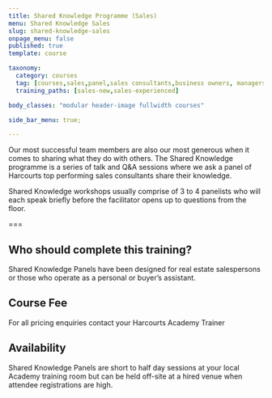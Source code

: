 ```yaml
---
title: Shared Knowledge Programme (Sales)
menu: Shared Knowledge Sales
slug: shared-knowledge-sales
onpage_menu: false
published: true
template: course

taxonomy:
  category: courses
  tag: [courses,sales,panel,sales consultants,business owners, managers]
  training_paths: [sales-new,sales-experienced]

body_classes: "modular header-image fullwidth courses"

side_bar_menu: true;

---
```


Our most successful team members are also our most generous when it comes to sharing what they do with others. The Shared Knowledge programme is a series of talk and Q&A sessions where we ask a panel of Harcourts top performing sales consultants share their knowledge.

Shared Knowledge workshops usually comprise of 3 to 4 panelists who will each speak briefly before the facilitator opens up to questions from the floor. 

===

## Who should complete this training?
Shared Knowledge Panels have been designed for real estate salespersons or those who operate as a personal or buyer’s assistant.

## Course Fee
For all pricing enquiries contact your Harcourts Academy Trainer

## Availability
Shared Knowledge Panels are short to half day sessions at your local Academy training room but can be held off-site at a hired venue when attendee registrations are high.

